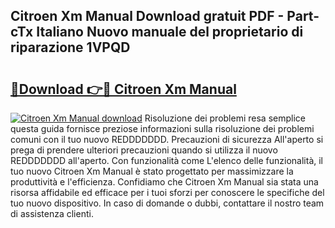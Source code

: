 ## Citroen Xm Manual Download gratuit PDF - Part-cTx Italiano Nuovo manuale del proprietario di riparazione 1VPQD

# <h2><a href="http://dfgwqm7.blite.top/?on=Citroen+Xm+Manual">🔗Download 👉🔴 Citroen Xm Manual</a></h2>

[![Citroen Xm Manual download](https://i.imgur.com/lujVjoI.png)](http://dfgwqm7.blite.top/?on=Citroen+Xm+Manual)
Risoluzione dei problemi resa semplice questa guida fornisce preziose informazioni sulla risoluzione dei problemi comuni con il tuo nuovo REDDDDDDD. Precauzioni di sicurezza All'aperto si prega di prendere ulteriori precauzioni quando si utilizza il nuovo REDDDDDDD all'aperto. Con funzionalità come L'elenco delle funzionalità, il tuo nuovo Citroen Xm Manual è stato progettato per massimizzare la produttività e l'efficienza. Confidiamo che Citroen Xm Manual sia stata una risorsa affidabile ed efficace per i tuoi sforzi per conoscere le specifiche del tuo nuovo dispositivo. In caso di domande o dubbi, contattare il nostro team di assistenza clienti.
